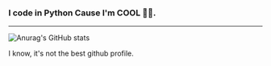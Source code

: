 ### I code in Python Cause I'm COOL 🤟🤟.
<hr>

![Anurag's GitHub stats](https://github-readme-stats.vercel.app/api?username=famewix&show_icons=true&include_all_commits=true&theme=material-palenight)

I know, it's not the best github profile.
